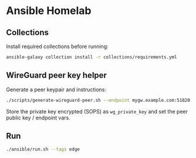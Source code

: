 # Ansible Homelab

## Collections

Install required collections before running:

```bash
ansible-galaxy collection install -r collections/requirements.yml
```

## WireGuard peer key helper

Generate a peer keypair and instructions:

```bash
./scripts/generate-wireguard-peer.sh --endpoint mygw.example.com:51820 --ip 10.172.90.2
```

Store the private key encrypted (SOPS) as `wg_private_key` and set the peer public key / endpoint vars.

## Run

```bash
./ansible/run.sh --tags edge
```
